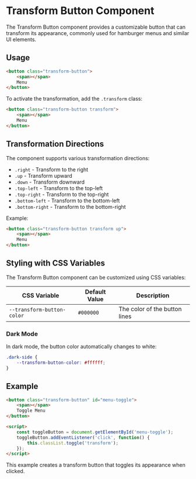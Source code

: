 # Transform Button Component

The Transform Button component provides a customizable button that can transform its appearance, commonly used for hamburger menus and similar UI elements.

## Usage

```html
<button class="transform-button">
    <span></span>
    Menu
</button>
```

To activate the transformation, add the `.transform` class:

```html
<button class="transform-button transform">
    <span></span>
    Menu
</button>
```

## Transformation Directions

The component supports various transformation directions:

- `.right` - Transform to the right
- `.up` - Transform upward
- `.down` - Transform downward
- `.top-left` - Transform to the top-left
- `.top-right` - Transform to the top-right
- `.bottom-left` - Transform to the bottom-left
- `.bottom-right` - Transform to the bottom-right

Example:

```html
<button class="transform-button transform up">
    <span></span>
    Menu
</button>
```

## Styling with CSS Variables

The Transform Button component can be customized using CSS variables:

| CSS Variable | Default Value | Description |
|--------------|---------------|-------------|
| `--transform-button-color` | `#000000` | The color of the button lines |

### Dark Mode

In dark mode, the button color automatically changes to white:

```css
.dark-side {
    --transform-button-color: #ffffff;
}
```

## Example

```html
<button class="transform-button" id="menu-toggle">
    <span></span>
    Toggle Menu
</button>

<script>
    const toggleButton = document.getElementById('menu-toggle');
    toggleButton.addEventListener('click', function() {
        this.classList.toggle('transform');
    });
</script>
```

This example creates a transform button that toggles its appearance when clicked.